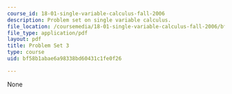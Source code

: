 ```yaml
---
course_id: 18-01-single-variable-calculus-fall-2006
description: Problem set on single variable calculus.
file_location: /coursemedia/18-01-single-variable-calculus-fall-2006/bf58b1abae6a98338bd60431c1fe0f26_ps3.pdf
file_type: application/pdf
layout: pdf
title: Problem Set 3
type: course
uid: bf58b1abae6a98338bd60431c1fe0f26

---
```

None